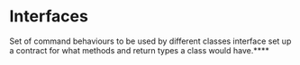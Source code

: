 # Interfaces

Set of command behaviours to be used by different classes
interface set up a contract for what methods and return types a class would have.****